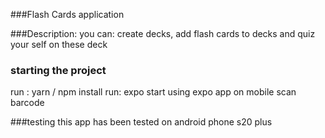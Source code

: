 ###Flash Cards application

###Description:
you can:
	create decks, add flash cards to decks and quiz your self on these deck
	
### starting the project

run : yarn / npm install
run: expo start
using expo app on mobile scan barcode

###testing
this app has been tested on android phone  s20 plus